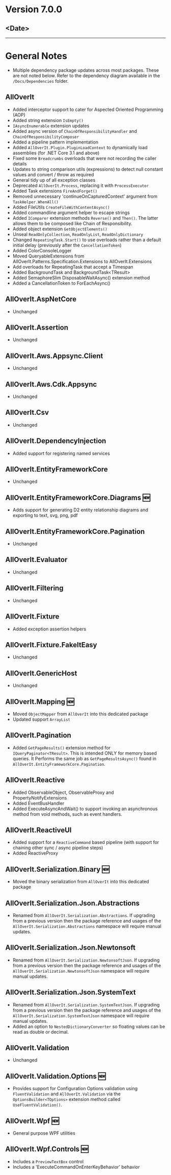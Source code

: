 #  Version 7.0.0
## \<Date>
---

# General Notes
* Multiple dependency package updates across most packages. These are not noted below. Refer to the dependency
  diagram available in the `/Docs/Dependencies` folder.


## AllOverIt
* Added interceptor support to cater for Aspected Oriented Programming (AOP)
* Added string extension `IsEmpty()`
* `IAsyncEnumerable` extension updates
* Added async version of `ChainOfResponsibilityHandler` and `ChainOfResponsibilityComposer`
* Added a pipeline pattern implementation
* Added `AllOverIt.Plugin.PluginLoadContext` to dynamically load assemblies (for .NET Core 3.1 and above)
* Fixed some `Breadcrumbs` overloads that were not recording the caller details
* Updates to string comparison utils (expressions) to detect null constant values and convert / throw as required
* General tidy up of all exception classes
* Deprecated `AllOverIt.Process`, replacing it with `ProcessExecutor`
* Added Task extensions `FireAndForget()`
* Removed unnecessary 'continueOnCapturedContext' argument from `TaskHelper.WhenAll()`
* Added FileUtils `CreateFileWithContentAsync()`
* Added commandline argument helper to escape strings
* Added `IComparer` extension methods `Reverse()` and `Then()`. The latter allows them to be composed like Chain of Responsibility.
* Added object extension `GetObjectElements()`
* Unseal `ReadOnlyCollection`, `ReadOnlyList`, `ReadOnlyDictionary`
* Changed `RepeatingTask.Start()` to use overloads rather than a default initial delay (previously after the `CancellationToken`)
* Added ColorConsoleLogger
* Moved QueryableExtensions from AllOverIt.Patterns.Specification.Extensions to AllOverIt.Extensions
* Add overloads for RepeatingTask that accept a Timespan
* Added BackgroundTask and BackgroundTask\<TResult>
* Added SemaphoreSlim DisposableWaitAsync() extension method
* Added a CancellationToken to ForEachAsync()


## AllOverIt.AspNetCore
* Unchanged


## AllOverIt.Assertion
* Unchanged


## AllOverIt.Aws.Appsync.Client
* Unchanged


## AllOverIt.Aws.Cdk.Appsync
* Unchanged


## AllOverIt.Csv
* Unchanged


## AllOverIt.DependencyInjection
* Added support for registering named services


## AllOverIt.EntityFrameworkCore
* Unchanged


## AllOverIt.EntityFrameworkCore.Diagrams :new:
* Adds support for generating D2 entity relationship diagrams and exporting to text, svg, png, pdf


## AllOverIt.EntityFrameworkCore.Pagination
* Unchanged


## AllOverIt.Evaluator
* Unchanged


## AllOverIt.Filtering
* Unchanged


## AllOverIt.Fixture
* Added exception assertion helpers


## AllOverIt.Fixture.FakeItEasy
* Unchanged


## AllOverIt.GenericHost
* Unchanged


## AllOverIt.Mapping :new:
* Moved `ObjectMapper` from `AllOverIt` into this dedicated package
* Updated support `ArrayList`


## AllOverIt.Pagination
* Added `GetPageResults()` extension method for `IQueryPaginator<TResult>`. This is intended ONLY for memory based queries.
  It Performs the same job as `GetPageResultsAsync()` found in `AllOverIt.EntityFrameworkCore.Pagination`.


## AllOverIt.Reactive
* Added ObservableObject, ObservableProxy and PropertyNotifyExtensions
* Added EventBusHandler
* Added ExecuteAsyncAndWait() to support invoking an asynchronous method from void methods, such as event handlers.


## AllOverIt.ReactiveUI
* Added support for a `ReactiveCommand` based pipeline (with support for chaining other sync / async pipeline steps)
* Added ReactiveProxy


## AllOverIt.Serialization.Binary :new:
* Moved the binary serialization from `AllOverIt` into this dedicated package


## AllOverIt.Serialization.Json.Abstractions
* Renamed from `AllOverIt.Serialization.Abstractions`. If upgrading from a previous version then the package reference
  and usages of the `AllOverIt.Serialization.Abstractions` namespace will require manual updates.


## AllOverIt.Serialization.Json.Newtonsoft
* Renamed from `AllOverIt.Serialization.NewtonsoftJson`. If upgrading from a previous version then the package reference
  and usages of the `AllOverIt.Serialization.NewtonsoftJson` namespace will require manual updates.


## AllOverIt.Serialization.Json.SystemText
* Renamed from `AllOverIt.Serialization.SystemTextJson`. If upgrading from a previous version then the package reference
  and usages of the `AllOverIt.Serialization.SystemTextJson` namespace will require manual updates.
* Added an option to `NestedDictionaryConverter` so floating values can be read as double or decimal.


## AllOverIt.Validation
* Unchanged

## AllOverIt.Validation.Options :new:
* Provides support for Configuration Options validation using `FluentValidation` and `AllOverIt.Validation` via the
  `OptionsBuilder<TOptions>` extension method called `UseFluentValidation()`.


## AllOverIt.Wpf :new:
* General purpose WPF utilities


## AllOverIt.Wpf.Controls :new:
* Includes a `PreviewTextBox` control
* Includes a 'ExecuteCommandOnEnterKeyBehavior' behavior
